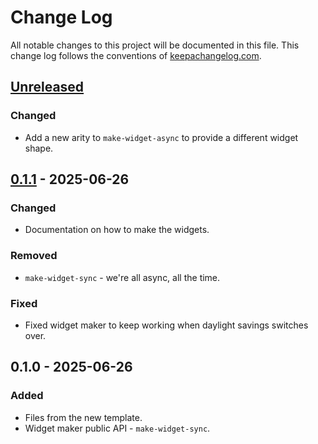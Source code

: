 # Change Log
All notable changes to this project will be documented in this file. This change log follows the conventions of [keepachangelog.com](http://keepachangelog.com/).

## [Unreleased]
### Changed
- Add a new arity to `make-widget-async` to provide a different widget shape.

## [0.1.1] - 2025-06-26
### Changed
- Documentation on how to make the widgets.

### Removed
- `make-widget-sync` - we're all async, all the time.

### Fixed
- Fixed widget maker to keep working when daylight savings switches over.

## 0.1.0 - 2025-06-26
### Added
- Files from the new template.
- Widget maker public API - `make-widget-sync`.

[Unreleased]: https://sourcehost.site/your-name/honeypot-attack/compare/0.1.1...HEAD
[0.1.1]: https://sourcehost.site/your-name/honeypot-attack/compare/0.1.0...0.1.1
